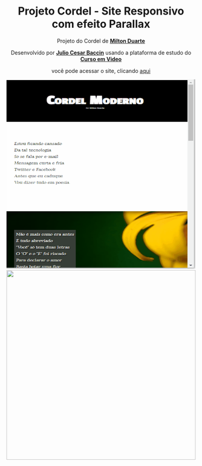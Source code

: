 <h1 align="center">Projeto Cordel - Site Responsivo com efeito Parallax</h1>

<p align="center">
 Projeto do Cordel de <a target="_blank" rel="external" href="https://www.recantodasletras.com.br/poesias/3186743"><strong>Milton Duarte</strong></a>
</p>

<p align="center">
 Desenvolvido por <a target="_blank" rel="external" href="https://github.com/juliobaccin/"><strong>Julio Cesar Baccin</strong></a> usando a plataforma de estudo do <a target="_blank" rel="external" href="https://www.cursoemvideo.com/"><strong>Curso em Video</strong></a>
<p>

<p align="center">
 você pode acessar o site, clicando <a href="https://juliobaccin.github.io/Projeto-Cordel">aqui</a>
</p>

<div align="center">
<img width="500" height="500" src="https://github.com/juliobaccin/Projeto-Cordel/blob/main/apresenta%C3%A7%C3%A3o%20site.gif"><img align="rigth" width="500" height="500" src="https://user-images.githubusercontent.com/101740786/159775856-0a774a67-a233-4ba2-b801-e16556ee3784.png">
</div>
